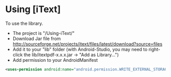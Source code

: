# Using [iText]

To use the library.
  - The project is "/Using-iText/"
  - Download Jar file from http://sourceforge.net/projects/itext/files/latest/download?source=files
  - Add it to your "lib" folder (with Android-Studio, you may need to right-click the lib/itextpdf-x.x.x.jar -> "Add as Library...")
  - Add permission to your AndroidManifest
  ```xml
  <uses-permission android:name="android.permission.WRITE_EXTERNAL_STORAGE" />
  ```
  
